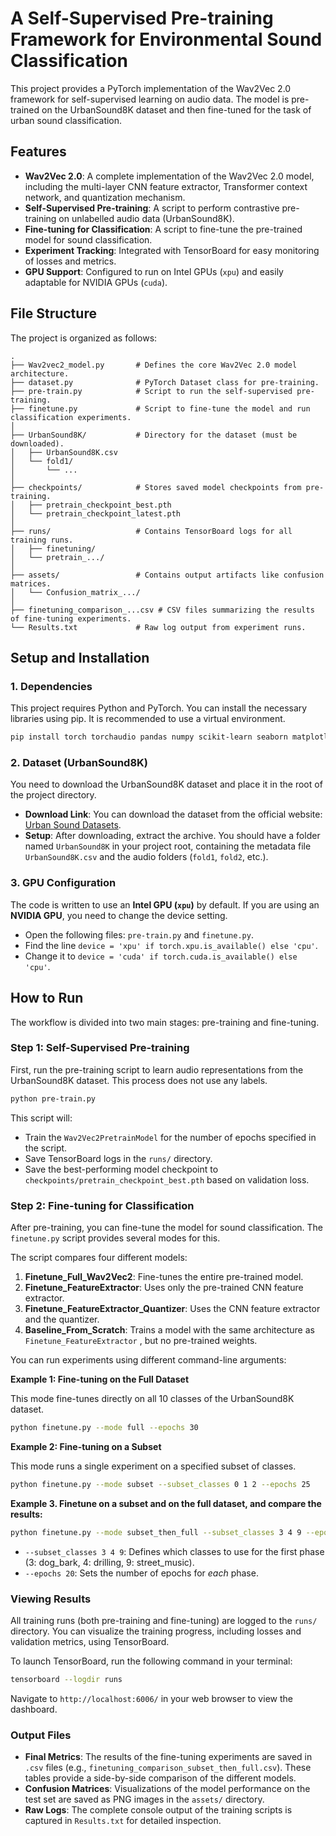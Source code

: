 # A Self-Supervised Pre-training Framework for Environmental Sound Classification

This project provides a PyTorch implementation of the Wav2Vec 2.0 framework for self-supervised learning on audio data. The model is pre-trained on the UrbanSound8K dataset and then fine-tuned for the task of urban sound classification.

## Features

- **Wav2Vec 2.0**: A complete implementation of the Wav2Vec 2.0 model, including the multi-layer CNN feature extractor, Transformer context network, and quantization mechanism.
- **Self-Supervised Pre-training**: A script to perform contrastive pre-training on unlabelled audio data (UrbanSound8K).
- **Fine-tuning for Classification**: A script to fine-tune the pre-trained model for sound classification.
- **Experiment Tracking**: Integrated with TensorBoard for easy monitoring of losses and metrics.
- **GPU Support**: Configured to run on Intel GPUs (`xpu`) and easily adaptable for NVIDIA GPUs (`cuda`).

## File Structure

The project is organized as follows:

```
.
├── Wav2vec2_model.py       # Defines the core Wav2Vec 2.0 model architecture.
├── dataset.py              # PyTorch Dataset class for pre-training.
├── pre-train.py            # Script to run the self-supervised pre-training.
├── finetune.py             # Script to fine-tune the model and run classification experiments.
│
├── UrbanSound8K/           # Directory for the dataset (must be downloaded).
│   ├── UrbanSound8K.csv
│   └── fold1/
│       └── ...
│
├── checkpoints/            # Stores saved model checkpoints from pre-training.
│   ├── pretrain_checkpoint_best.pth
│   └── pretrain_checkpoint_latest.pth
│
├── runs/                   # Contains TensorBoard logs for all training runs.
│   ├── finetuning/
│   └── pretrain_.../
│
├── assets/                 # Contains output artifacts like confusion matrices.
│   └── Confusion_matrix_.../
│
├── finetuning_comparison_...csv # CSV files summarizing the results of fine-tuning experiments.
└── Results.txt             # Raw log output from experiment runs.
```

## Setup and Installation

### 1. Dependencies

This project requires Python and PyTorch. You can install the necessary libraries using pip. It is recommended to use a virtual environment.

```bash
pip install torch torchaudio pandas numpy scikit-learn seaborn matplotlib tensorboard
```

### 2. Dataset (UrbanSound8K)

You need to download the UrbanSound8K dataset and place it in the root of the project directory.

- **Download Link**: You can download the dataset from the official website: [Urban Sound Datasets](https://urbansounddataset.weebly.com/urbansound8k.html).
- **Setup**: After downloading, extract the archive. You should have a folder named `UrbanSound8K` in your project root, containing the metadata file `UrbanSound8K.csv` and the audio folders (`fold1`, `fold2`, etc.).

### 3. GPU Configuration

The code is written to use an **Intel GPU (`xpu`)** by default. If you are using an **NVIDIA GPU**, you need to change the device setting.

- Open the following files: `pre-train.py` and `finetune.py`.
- Find the line `device = 'xpu' if torch.xpu.is_available() else 'cpu'`.
- Change it to `device = 'cuda' if torch.cuda.is_available() else 'cpu'`.

## How to Run

The workflow is divided into two main stages: pre-training and fine-tuning.

### Step 1: Self-Supervised Pre-training

First, run the pre-training script to learn audio representations from the UrbanSound8K dataset. This process does not use any labels.

```bash
python pre-train.py
```

This script will:

- Train the `Wav2Vec2PretrainModel` for the number of epochs specified in the script.
- Save TensorBoard logs in the `runs/` directory.
- Save the best-performing model checkpoint to `checkpoints/pretrain_checkpoint_best.pth` based on validation loss.

### Step 2: Fine-tuning for Classification

After pre-training, you can fine-tune the model for sound classification. The `finetune.py` script provides several modes for this.

The script compares four different models:

1. **Finetune_Full_Wav2Vec2**: Fine-tunes the entire pre-trained model.
2. **Finetune_FeatureExtractor**: Uses only the pre-trained CNN feature extractor.
3. **Finetune_FeatureExtractor_Quantizer**: Uses the CNN feature extractor and the quantizer.
4. **Baseline_From_Scratch**: Trains a model with the same architecture as `Finetune_FeatureExtractor` , but no pre-trained weights.

You can run experiments using different command-line arguments:

**Example 1: Fine-tuning on the Full Dataset**

This mode fine-tunes directly on all 10 classes of the UrbanSound8K dataset.

```bash
python finetune.py --mode full --epochs 30
```

**Example 2: Fine-tuning on a Subset**

This mode runs a single experiment on a specified subset of classes.

```bash
python finetune.py --mode subset --subset_classes 0 1 2 --epochs 25
```

**Example 3. Finetune on a subset and on the full dataset, and compare the results:**

```bash
python finetune.py --mode subset_then_full --subset_classes 3 4 9 --epochs 20
```

- `--subset_classes 3 4 9`: Defines which classes to use for the first phase (3: dog_bark, 4: drilling, 9: street_music).
- `--epochs 20`: Sets the number of epochs for *each* phase.

### Viewing Results

All training runs (both pre-training and fine-tuning) are logged to the `runs/` directory. You can visualize the training progress, including losses and validation metrics, using TensorBoard.

To launch TensorBoard, run the following command in your terminal:

```bash
tensorboard --logdir runs
```

Navigate to `http://localhost:6006/` in your web browser to view the dashboard.

### Output Files

- **Final Metrics**: The results of the fine-tuning experiments are saved in `.csv` files (e.g., `finetuning_comparison_subset_then_full.csv`). These tables provide a side-by-side comparison of the different models.
- **Confusion Matrices**: Visualizations of the model performance on the test set are saved as PNG images in the `assets/` directory.
- **Raw Logs**: The complete console output of the training scripts is captured in `Results.txt` for detailed inspection.
